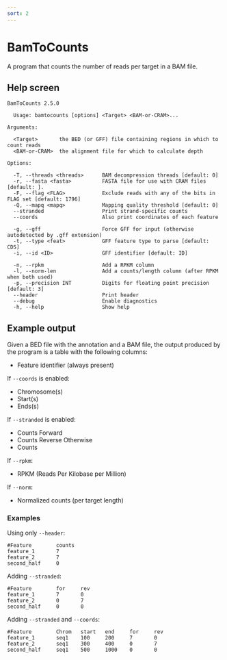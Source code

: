 ```yaml
---
sort: 2
---
```


# BamToCounts

A program that counts the number of reads per target in
a BAM file.

## Help screen

```text
BamToCounts 2.5.0

  Usage: bamtocounts [options] <Target> <BAM-or-CRAM>...

Arguments:                                                                                                                                                 

  <Target>       the BED (or GFF) file containing regions in which to count reads
  <BAM-or-CRAM>  the alignment file for which to calculate depth

Options:

  -T, --threads <threads>      BAM decompression threads [default: 0]
  -r, --fasta <fasta>          FASTA file for use with CRAM files [default: ].
  -F, --flag <FLAG>            Exclude reads with any of the bits in FLAG set [default: 1796]
  -Q, --mapq <mapq>            Mapping quality threshold [default: 0]
  --stranded                   Print strand-specific counts
  --coords                     Also print coordinates of each feature

  -g, --gff                    Force GFF for input (otherwise autodetected by .gff extension)
  -t, --type <feat>            GFF feature type to parse [default: CDS]
  -i, --id <ID>                GFF identifier [default: ID]

  -n, --rpkm                   Add a RPKM column
  -l, --norm-len               Add a counts/length column (after RPKM when both used)
  -p, --precision INT          Digits for floating point precision [default: 3]
  --header                     Print header
  --debug                      Enable diagnostics    
  -h, --help                   Show help
```

## Example output

Given a BED file with the annotation and a BAM file, the
output produced by the program is a table with the following
columns:

* Feature identifier (always present)

If `--coords` is enabled:

* Chromosome(s)
* Start(s)
* Ends(s)

If `--stranded` is enabled:
* Counts Forward
* Counts Reverse
Otherwise 
* Counts

If `--rpkm`:
* RPKM (Reads Per Kilobase per Million)


If `--norm`:
* Normalized counts (per target length)

### Examples

Using only `--header`:
```text
#Feature        counts
feature_1       7
feature_2       7
second_half     0
```

Adding `--stranded`:
```text
#Feature        for     rev
feature_1       7       0
feature_2       0       7
second_half     0       0
```


Adding `--stranded` and `--coords`:
```text
#Feature        Chrom   start   end     for     rev
feature_1       seq1    100     200     7       0
feature_2       seq1    300     400     0       7
second_half     seq1    500     1000    0       0
```